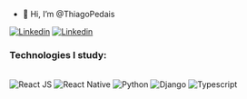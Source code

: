 - 👋 Hi, I’m @ThiagoPedais

[![Linkedin](https://img.shields.io/badge/LinkedIn-0077B5?style=for-the-badge&logo=linkedin&logoColor=white)](https://www.linkedin.com/in/luiz-thiago-03706a234/)
[![Linkedin](https://img.shields.io/badge/Instagram-E4405F?style=for-the-badge&logo=instagram&logoColor=white)](https://www.instagram.com/thiago_pedais/)

<!-- ![ThiagoPedais's GitHub stats](https://github-readme-stats.vercel.app/api?username=ThiagoPedais&show_icons=true&theme=radical) -->


### Technologies I study:

<div style="display: inline-block">
<br/>
  <img style="align: center" alt="React JS" src="https://img.shields.io/badge/React-20232A?style=for-the-badge&logo=react&logoColor=61DAFB">
  <img style="align: center" alt="React Native" src="https://img.shields.io/badge/React_Native-20232A?style=for-the-badge&logo=react&logoColor=61DAFB">
  <img style="align: center" alt="Python" src="https://img.shields.io/badge/Python-3776AB?style=for-the-badge&logo=python&logoColor=white">
  <img style="align: center" alt="Django" src="https://img.shields.io/badge/Django-092E20?style=for-the-badge&logo=django&logoColor=white">
  <img style="align: center" alt="Typescript" src="https://img.shields.io/badge/TypeScript-007ACC?style=for-the-badge&logo=typescript&logoColor=white">
</div>
  




<!---
ThiagoPedais/ThiagoPedais is a ✨ special ✨ repository because its `README.md` (this file) appears on your GitHub profile.
You can click the Preview link to take a look at your changes.
--->
